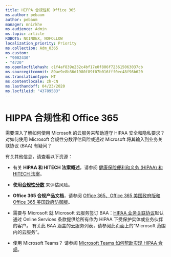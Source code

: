 ```yaml
---
title: HIPPA 合规性和 Office 365
ms.author: pebaum
author: pebaum
manager: mnirkhe
ms.audience: Admin
ms.topic: article
ROBOTS: NOINDEX, NOFOLLOW
localization_priority: Priority
ms.collection: Adm_O365
ms.custom:
- "9002430"
- "4720"
ms.openlocfilehash: c1f4af839e232c4bf17e0f806f723615063037cb
ms.sourcegitcommit: 89ae9e8b36d1980f89f07b016fff0ec48f96b620
ms.translationtype: HT
ms.contentlocale: zh-CN
ms.lasthandoff: 04/23/2020
ms.locfileid: "43789583"
---
```

# <a name="hippa-compliance-and-office-365"></a>HIPPA 合规性和 Office 365

需要深入了解如何使用 Microsoft 的云服务来帮助遵守 HIPAA 安全和隐私要求？  对如何使用 Microsoft 合规性分数评估风险或通过 Microsoft 将其输入到业务关联协议 (BAA) 有疑问？  

有关其他信息，请查看以下资源：

- 有关 **HIPAA 和 HITECH 法案概述**，请参阅 [健康保险便利和义务 (HIPAA) 和 HITECH 法案](https://docs.microsoft.com/microsoft-365/compliance/offering-hipaa-hitech?view=o365-worldwide)。

- **使用[合规性分数](https://docs.microsoft.com/microsoft-365/compliance/offering-hipaa-hitech?view=o365-worldwide#use-microsoft-compliance-score-to-assess-your-risk)** 来评估风险。

- **Office 365 合规产品文档**，请参阅 [Office 365、Office 365 美国政府版和 Office 365 美国政府防御版](https://go.microsoft.com/fwlink/p/?LinkID=2077751)。

- 需要与 Microsoft 就 Microsoft 云服务签订 BAA：[HIPAA 业务关联协议](https://aka.ms/BAA)默认通过 Online Services 条款提供给所有作为 HIPAA 下受保护实体或业务伙伴的客户。 有关此 BAA 涵盖的云服务列表，请参阅此页面上的“Microsoft 范围内的云服务”。

- 使用 Microsoft Teams？ 请参阅 [Microsoft Teams 如何帮助实现 HIPAA 合规](https://www.microsoft.com/microsoft-365/blog/2019/04/30/white-paper-microsoft-teams-healthcare-providers-hipaa-compliance/)。
